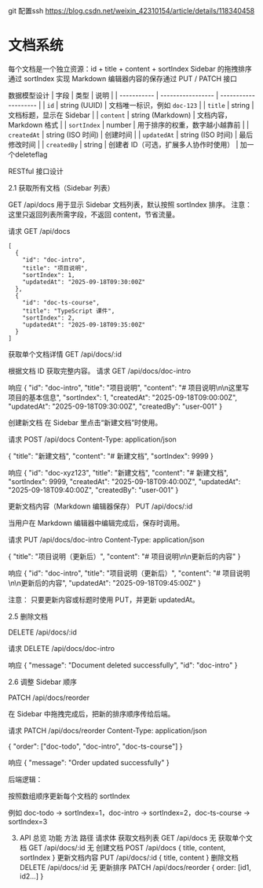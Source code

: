 git 配置ssh
https://blog.csdn.net/weixin_42310154/article/details/118340458


# 文档系统
每个文档是一个独立资源：id + title + content + sortIndex
Sidebar 的拖拽排序通过 sortIndex 实现
Markdown 编辑器内容的保存通过 PUT / PATCH 接口

数据模型设计
| 字段          | 类型                | 说明                   |
| ----------- | ----------------- | -------------------- |
| `id`        | string (UUID)     | 文档唯一标识，例如 `doc-123`  |
| `title`     | string            | 文档标题，显示在 Sidebar     |
| `content`   | string (Markdown) | 文档内容，Markdown 格式     |
| `sortIndex` | number            | 用于排序的权重，数字越小越靠前      |
| `createdAt` | string (ISO 时间)   | 创建时间                 |
| `updatedAt` | string (ISO 时间)   | 最后修改时间               |
| `createdBy` | string            | 创建者 ID（可选，扩展多人协作时使用） |
加一个deleteflag

RESTful 接口设计

2.1 获取所有文档（Sidebar 列表）

GET /api/docs
用于显示 Sidebar 文档列表，默认按照 sortIndex 排序。
注意：
这里只返回列表所需字段，不返回 content，节省流量。

请求
GET /api/docs

```
[
  {
    "id": "doc-intro",
    "title": "项目说明",
    "sortIndex": 1,
    "updatedAt": "2025-09-18T09:30:00Z"
  },
  {
    "id": "doc-ts-course",
    "title": "TypeScript 课件",
    "sortIndex": 2,
    "updatedAt": "2025-09-18T09:35:00Z"
  }
]

```
获取单个文档详情
GET /api/docs/:id

根据文档 ID 获取完整内容。
请求
GET /api/docs/doc-intro

响应
{
  "id": "doc-intro",
  "title": "项目说明",
  "content": "# 项目说明\n\n这里写项目的基本信息",
  "sortIndex": 1,
  "createdAt": "2025-09-18T09:00:00Z",
  "updatedAt": "2025-09-18T09:30:00Z",
  "createdBy": "user-001"
}

创建新文档
在 Sidebar 里点击“新建文档”时使用。

请求
POST /api/docs
Content-Type: application/json

{
  "title": "新建文档",
  "content": "# 新建文档",
  "sortIndex": 9999
}

响应
{
  "id": "doc-xyz123",
  "title": "新建文档",
  "content": "# 新建文档",
  "sortIndex": 9999,
  "createdAt": "2025-09-18T09:40:00Z",
  "updatedAt": "2025-09-18T09:40:00Z",
  "createdBy": "user-001"
}

更新文档内容（Markdown 编辑器保存）
PUT /api/docs/:id

当用户在 Markdown 编辑器中编辑完成后，保存时调用。

请求
PUT /api/docs/doc-intro
Content-Type: application/json

{
  "title": "项目说明（更新后）",
  "content": "# 项目说明\n\n更新后的内容"
}

响应
{
  "id": "doc-intro",
  "title": "项目说明（更新后）",
  "content": "# 项目说明\n\n更新后的内容",
  "updatedAt": "2025-09-18T09:45:00Z"
}


注意：
只要更新内容或标题时使用 PUT，并更新 updatedAt。

2.5 删除文档

DELETE /api/docs/:id

请求
DELETE /api/docs/doc-intro

响应
{
  "message": "Document deleted successfully",
  "id": "doc-intro"
}

2.6 调整 Sidebar 顺序

PATCH /api/docs/reorder

在 Sidebar 中拖拽完成后，把新的排序顺序传给后端。

请求
PATCH /api/docs/reorder
Content-Type: application/json

{
  "order": ["doc-todo", "doc-intro", "doc-ts-course"]
}

响应
{
  "message": "Order updated successfully"
}


后端逻辑：

按照数组顺序更新每个文档的 sortIndex

例如 doc-todo → sortIndex=1，doc-intro → sortIndex=2，doc-ts-course → sortIndex=3

3. API 总览
功能	方法	路径	请求体
获取文档列表	GET	/api/docs	无
获取单个文档	GET	/api/docs/:id	无
创建文档	POST	/api/docs	{ title, content, sortIndex }
更新文档内容	PUT	/api/docs/:id	{ title, content }
删除文档	DELETE	/api/docs/:id	无
更新排序	PATCH	/api/docs/reorder	{ order: [id1, id2...] }